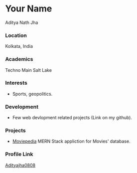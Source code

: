 # Your Name
Aditya Nath Jha

### Location

Kolkata, India

### Academics

Techno Main Salt Lake

### Interests

- Sports, geopolitics.

### Development

- Few web devlopment related projects (Link on my github).

### Projects

- [Moviepedia](https://github.com/Adityajha0808/Moviepedia) MERN Stack appliction for Movies' database.

### Profile Link

[Adityajha0808](https://github.com/Adityajha0808)
